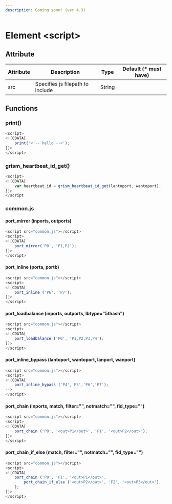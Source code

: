 ```yaml
---
description: Coming soon! (ver 4.3)
---
```


# Element \<script>

## Attribute

| Attribute | Description                      | Type   | Default (\* must have) |
| --------- | -------------------------------- | ------ | ---------------------- |
| src       | Specifies js filepath to include | String |                        |

## Functions

### print()

```javascript
<script>
<![CDATA[
    print('<!-- hello -->');
]]>
</script>
```

### grism\_heartbeat\_id\_get()

```javascript
<script>
<![CDATA[
    var heartbeat_id = grism_heartbeat_id_get(lantoport, wantoport);
]]>
</script
```

### common.js

#### port\_mirror (inports, outports)

```javascript
<script src="common.js"></script>
<script>
<![CDATA[
    port_mirror('P0', 'P1,P2');
]]>
</script>
```

#### port\_inline (porta, portb)

```javascript
<script src="common.js"></script>
<script>
<![CDATA[
    port_inline ('P6', 'P7');
]]>
</script>
```

#### port\_loadbalance (inports, outports, lbtype="5thash")

```javascript
<script src="common.js"></script>
<script>
<![CDATA[
    port_loadbalance ('P0', 'P1,P2,P3,P4');
]]>
</script>
```

#### port\_inline\_bypass (lantoport, wantoport, lanport, wanport)

```javascript
<script src="common.js"></script>
<script>
<![CDATA[
    port_inline_bypass ('P4','P5','P6','P7');
-->
</script>
```

#### port\_chain (inports, match, filter="", notmatch="", fid\_type="")

```javascript
<script src="common.js"></script>
<script>
<![CDATA[
    port_chain ('P0', '<out>P1</out>', 'F1', '<out>P2</out>');
]]>
</script>
```

#### port\_chain\_if\_else (match, filter="", notmatch="", fid\_type="")

```javascript
<script src="common.js"></script>
<script>
<![CDATA[
    port_chain ('P0', 'F1', '<out>P1</out>',
        port_chain_if_else ('<out>P2</out>', 'F2', '<out>P3</out>'),
    );
]]>
</script>
```
